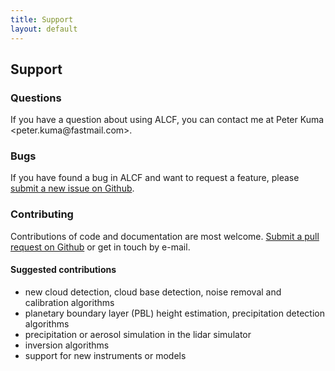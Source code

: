```yaml
---
title: Support
layout: default
---
```


## Support

### Questions

If you have a question about using ALCF, you can contact me at
Peter Kuma &lt;peter.kuma<span>@</span>fastmail.com&gt;.

### Bugs

If you have found a bug in ALCF and want to request a feature,
please [submit a new issue on Github](https://github.com/alcf-lidar/alcf/issues).

### Contributing

Contributions of code and documentation are most welcome. [Submit a pull request
on Github](https://github.com/alcf-lidar/alcf/pulls) or get in touch by e-mail.

#### Suggested contributions

- new cloud detection, cloud base detection, noise removal and calibration
    algorithms
- planetary boundary layer (PBL) height estimation, precipitation detection
    algorithms
- precipitation or aerosol simulation in the lidar simulator
- inversion algorithms
- support for new instruments or models
